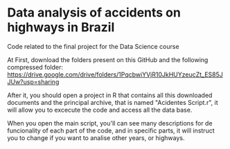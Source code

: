 # Data analysis of accidents on highways in Brazil
Code related to the final project for the Data Science course

At First, download the folders present on this GitHub and the following compressed folder:
https://drive.google.com/drive/folders/1PqcbwiYVjR10JkHUYzeucZt_ES85JJUw?usp=sharing

After it, you should open a project in R that contains all this downloaded documents and the principal archive, that is named "Acidentes Script.r", it will allow you to excecute the code and access all the data base.

When you open the main script, you'll can see many descriptions for de funcionality of each part of the code, and in specific parts, it will instruct you to change if you want to analise other years, or highways.
